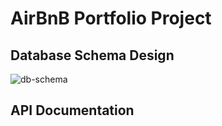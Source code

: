 # AirBnB Portfolio Project

## Database Schema Design

![db-schema]

[db-schema]: ./images/example.png

## API Documentation
